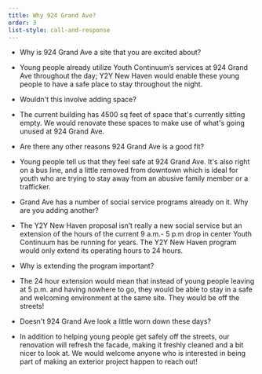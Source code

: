 ```yaml
---
title: Why 924 Grand Ave?
order: 3
list-style: call-and-response
---
```

* Why is 924 Grand Ave a site that you are excited about?
- Young people already utilize Youth Continuum’s services at 924 Grand Ave throughout the day; Y2Y New Haven would enable these young people to have a safe place to stay throughout the night.
* Wouldn't this involve adding space?
- The current building has 4500 sq feet of space that's currently sitting empty. We would renovate these spaces to make use of what's going unused at 924 Grand Ave.
* Are there any other reasons 924 Grand Ave is a good fit?
- Young people tell us that they feel safe at 924 Grand Ave. It's also right on a bus line, and a little removed from downtown which is ideal for youth who are trying to stay away from an abusive family member or a trafficker.
* Grand Ave has a number of social service programs already on it.  Why are you adding another?
- The Y2Y New Haven proposal isn’t really a new social service but an extension of the hours of the current 9 a.m.- 5 p.m drop in center Youth Continuum has be running for years. The Y2Y New Haven program would only extend its operating hours to 24 hours.
* Why is extending the program important?
- The 24 hour extension would mean that instead of young people leaving at 5 p.m. and having nowhere to go, they would be able to stay in a safe and welcoming environment at the same site. They would be off the streets!
* Doesn't 924 Grand Ave look a little worn down these days?
- In addition to helping young people get safely off the streets, our renovation will refresh the facade, making it freshly cleaned and a bit nicer to look at. We would welcome anyone who is interested in being part of making an exterior project happen to reach out!
